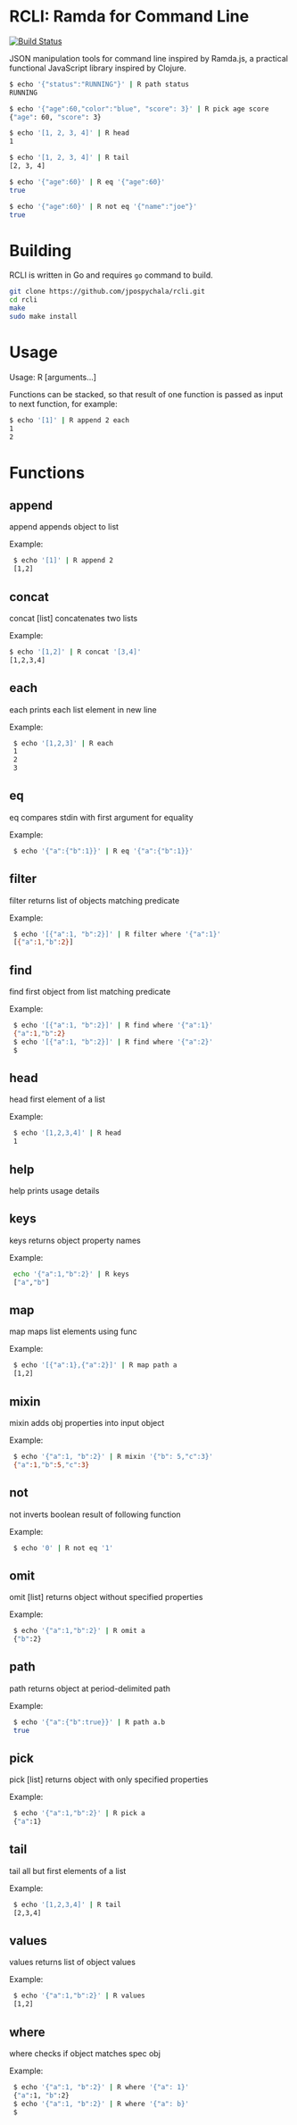 RCLI: Ramda for Command Line
============================

[![Build Status](https://travis-ci.org/jpospychala/rcli.svg?branch=master)](https://travis-ci.org/jpospychala/rcli)

JSON manipulation tools for command line inspired by Ramda.js, a practical functional JavaScript library inspired by Clojure.

```bash
$ echo '{"status":"RUNNING"}' | R path status
RUNNING

$ echo '{"age":60,"color":"blue", "score": 3}' | R pick age score
{"age": 60, "score": 3}

$ echo '[1, 2, 3, 4]' | R head
1

$ echo '[1, 2, 3, 4]' | R tail
[2, 3, 4]

$ echo '{"age":60}' | R eq '{"age":60}'
true

$ echo '{"age":60}' | R not eq '{"name":"joe"}'
true
```

Building
========
RCLI is written in Go and requires ```go``` command to build.
```bash
git clone https://github.com/jpospychala/rcli.git
cd rcli
make
sudo make install
```

Usage
=====
Usage: R <func> [arguments...]

Functions can be stacked, so that result of one function is passed as input to next function,
for example:

```bash
$ echo '[1]' | R append 2 each
1
2
```

Functions
=========

append
------

append <obj>  appends object to list

Example:
```bash
 $ echo '[1]' | R append 2
 [1,2]
```

concat
------

concat [list]  concatenates two lists

Example:
```bash
$ echo '[1,2]' | R concat '[3,4]'
[1,2,3,4]
```

each
----

each          prints each list element in new line

Example:
```bash
 $ echo '[1,2,3]' | R each
 1
 2
 3
```

eq
--

eq  <obj>     compares stdin with first argument for equality

Example:
```bash
 $ echo '{"a":{"b":1}}' | R eq '{"a":{"b":1}}'
```

filter
------

filter <func> returns list of objects matching predicate

Example:
```bash
 $ echo '[{"a":1, "b":2}]' | R filter where '{"a":1}'
 [{"a":1,"b":2}]
```

find
----

find <func>   first object from list matching predicate

Example:
```bash
 $ echo '[{"a":1, "b":2}]' | R find where '{"a":1}'
 {"a":1,"b":2}
 $ echo '[{"a":1, "b":2}]' | R find where '{"a":2}'
 $
```

head
----

head          first element of a list

Example:
```bash
 $ echo '[1,2,3,4]' | R head
 1
```

help
----

help          prints usage details


keys
----

keys          returns object property names

Example:
```bash
 echo '{"a":1,"b":2}' | R keys
 ["a","b"]
```

map
---

map <func>    maps list elements using func

Example:
```bash
 $ echo '[{"a":1},{"a":2}]' | R map path a
 [1,2]
```

mixin
-----

mixin <obj>   adds obj properties into input object

Example:
```bash
 $ echo '{"a":1, "b":2}' | R mixin '{"b": 5,"c":3}'
 {"a":1,"b":5,"c":3}
```

not
---

not <func>    inverts boolean result of following function

Example:
```bash
 $ echo '0' | R not eq '1'
```

omit
----

omit [list]   returns object without specified properties

Example:
```bash
 $ echo '{"a":1,"b":2}' | R omit a
 {"b":2}
```

path
----

path <path>   returns object at period-delimited path

Example:
```bash
 $ echo '{"a":{"b":true}}' | R path a.b
 true
```

pick
----

pick [list]   returns object with only specified properties

Example:
```bash
 $ echo '{"a":1,"b":2}' | R pick a
 {"a":1}
```

tail
----

tail          all but first elements of a list

Example:
```bash
 $ echo '[1,2,3,4]' | R tail
 [2,3,4]
```

values
------

values        returns list of object values

Example:
```bash
 $ echo '{"a":1,"b":2}' | R values
 [1,2]
```

where
-----

where <obj>   checks if object matches spec obj

Example:
```bash
 $ echo '{"a":1, "b":2}' | R where '{"a": 1}'
 {"a":1, "b":2}
 $ echo '{"a":1, "b":2}' | R where '{"a": b}'
 $
```
